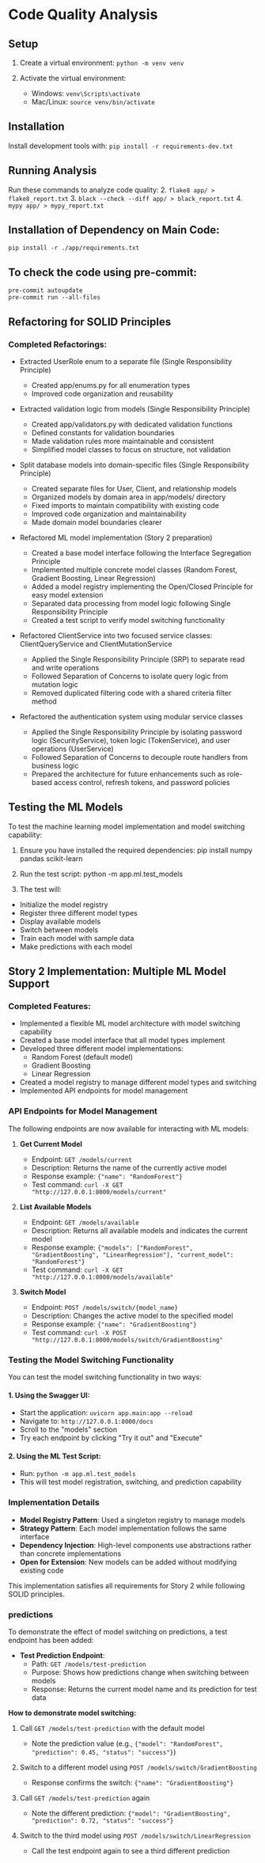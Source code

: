 # Code Quality Analysis

## Setup

1. Create a virtual environment:
   `python -m venv venv`

2. Activate the virtual environment:
   - Windows: `venv\Scripts\activate`
   - Mac/Linux: `source venv/bin/activate`

## Installation

Install development tools with:
`pip install -r requirements-dev.txt`

## Running Analysis

Run these commands to analyze code quality: 2. `flake8 app/ > flake8_report.txt` 3. `black --check --diff app/ > black_report.txt` 4. `mypy app/ > mypy_report.txt`

## Installation of Dependency on Main Code:

`pip install -r ./app/requirements.txt`

## To check the code using pre-commit:

```
pre-commit autoupdate
pre-commit run --all-files
```

## Refactoring for SOLID Principles

### Completed Refactorings:

- Extracted UserRole enum to a separate file (Single Responsibility Principle)

  - Created app/enums.py for all enumeration types
  - Improved code organization and reusability

- Extracted validation logic from models (Single Responsibility Principle)

  - Created app/validators.py with dedicated validation functions
  - Defined constants for validation boundaries
  - Made validation rules more maintainable and consistent
  - Simplified model classes to focus on structure, not validation

- Split database models into domain-specific files (Single Responsibility Principle)

  - Created separate files for User, Client, and relationship models
  - Organized models by domain area in app/models/ directory
  - Fixed imports to maintain compatibility with existing code
  - Improved code organization and maintainability
  - Made domain model boundaries clearer

- Refactored ML model implementation (Story 2 preparation)

  - Created a base model interface following the Interface Segregation Principle
  - Implemented multiple concrete model classes (Random Forest, Gradient Boosting, Linear Regression)
  - Added a model registry implementing the Open/Closed Principle for easy model extension
  - Separated data processing from model logic following Single Responsibility Principle
  - Created a test script to verify model switching functionality

- Refactored ClientService into two focused service classes: ClientQueryService and ClientMutationService

  - Applied the Single Responsibility Principle (SRP) to separate read and write operations
  - Followed Separation of Concerns to isolate query logic from mutation logic
  - Removed duplicated filtering code with a shared criteria filter method

- Refactored the authentication system using modular service classes
  - Applied the Single Responsibility Principle by isolating password logic (SecurityService), token logic (TokenService), and user operations (UserService)
  - Followed Separation of Concerns to decouple route handlers from business logic
  - Prepared the architecture for future enhancements such as role-based access control, refresh tokens, and password policies

## Testing the ML Models

To test the machine learning model implementation and model switching capability:

1. Ensure you have installed the required dependencies:
   pip install numpy pandas scikit-learn

2. Run the test script:
   python -m app.ml.test_models

3. The test will:

- Initialize the model registry
- Register three different model types
- Display available models
- Switch between models
- Train each model with sample data
- Make predictions with each model

## Story 2 Implementation: Multiple ML Model Support

### Completed Features:

- Implemented a flexible ML model architecture with model switching capability
- Created a base model interface that all model types implement
- Developed three different model implementations:
  - Random Forest (default model)
  - Gradient Boosting
  - Linear Regression
- Created a model registry to manage different model types and switching
- Implemented API endpoints for model management

### API Endpoints for Model Management

The following endpoints are now available for interacting with ML models:

1. **Get Current Model**

   - Endpoint: `GET /models/current`
   - Description: Returns the name of the currently active model
   - Response example: `{"name": "RandomForest"}`
   - Test command: `curl -X GET "http://127.0.0.1:8000/models/current"`

2. **List Available Models**

   - Endpoint: `GET /models/available`
   - Description: Returns all available models and indicates the current model
   - Response example: `{"models": ["RandomForest", "GradientBoosting", "LinearRegression"], "current_model": "RandomForest"}`
   - Test command: `curl -X GET "http://127.0.0.1:8000/models/available"`

3. **Switch Model**
   - Endpoint: `POST /models/switch/{model_name}`
   - Description: Changes the active model to the specified model
   - Response example: `{"name": "GradientBoosting"}`
   - Test command: `curl -X POST "http://127.0.0.1:8000/models/switch/GradientBoosting"`

### Testing the Model Switching Functionality

You can test the model switching functionality in two ways:

#### 1. Using the Swagger UI:

- Start the application: `uvicorn app.main:app --reload`
- Navigate to: `http://127.0.0.1:8000/docs`
- Scroll to the "models" section
- Try each endpoint by clicking "Try it out" and "Execute"

#### 2. Using the ML Test Script:

- Run: `python -m app.ml.test_models`
- This will test model registration, switching, and prediction capability

### Implementation Details

- **Model Registry Pattern**: Used a singleton registry to manage models
- **Strategy Pattern**: Each model implementation follows the same interface
- **Dependency Injection**: High-level components use abstractions rather than concrete implementations
- **Open for Extension**: New models can be added without modifying existing code

This implementation satisfies all requirements for Story 2 while following SOLID principles.


### predictions
 To demonstrate the effect of model switching on predictions, a test endpoint has been added:
 
 - **Test Prediction Endpoint**:
   - Path: `GET /models/test-prediction`
   - Purpose: Shows how predictions change when switching between models
   - Response: Returns the current model name and its prediction for test data
 
 **How to demonstrate model switching:**
 
 1. Call `GET /models/test-prediction` with the default model
    - Note the prediction value (e.g., `{"model": "RandomForest", "prediction": 0.45, "status": "success"}`)
 
 2. Switch to a different model using `POST /models/switch/GradientBoosting`
    - Response confirms the switch: `{"name": "GradientBoosting"}`
 
 3. Call `GET /models/test-prediction` again
    - Note the different prediction: `{"model": "GradientBoosting", "prediction": 0.72, "status": "success"}`
 
 4. Switch to the third model using `POST /models/switch/LinearRegression`
    - Call the test endpoint again to see a third different prediction